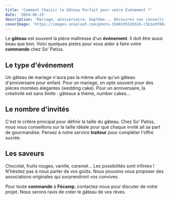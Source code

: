 ```yaml
---
title: 'Comment Choisir le Gâteau Parfait pour votre Événement ?'
date: '2024-06-25'
description: 'Mariage, anniversaire, baptême... Découvrez nos conseils pour trouver le gâteau idéal pour votre événement à Fécamp et ses alentours.'
coverImage: 'https://images.unsplash.com/photo-1588195538326-c5b1e9f80a1b?q=80&w=1950&auto=format&fit=crop'
---
```


Le **gâteau** est souvent la pièce maîtresse d'un **événement**. Il doit être aussi beau que bon. Voici quelques pistes pour vous aider à faire votre **commande** chez So' Patiss.

## Le type d'événement

Un gâteau de mariage n'aura pas la même allure qu'un gâteau d'anniversaire pour enfant. Pour un mariage, on opte souvent pour des pièces montées élégantes (wedding cake). Pour un anniversaire, la créativité est sans limite : gâteaux à thème, number cakes...

## Le nombre d'invités

C'est le critère principal pour définir la taille du gâteau. Chez So' Patiss, nous vous conseillons sur la taille idéale pour que chaque invité ait sa part de gourmandise. Pensez à notre service **traiteur** pour compléter l'offre sucrée.

## Les saveurs

Chocolat, fruits rouges, vanille, caramel... Les possibilités sont infinies ! N'hésitez pas à nous parler de vos goûts. Nous pouvons vous proposer des associations originales qui surprendront vos convives.

Pour toute **commande** à **Fécamp**, contactez-nous pour discuter de votre projet. Nous serons ravis de créer le gâteau de vos rêves.
